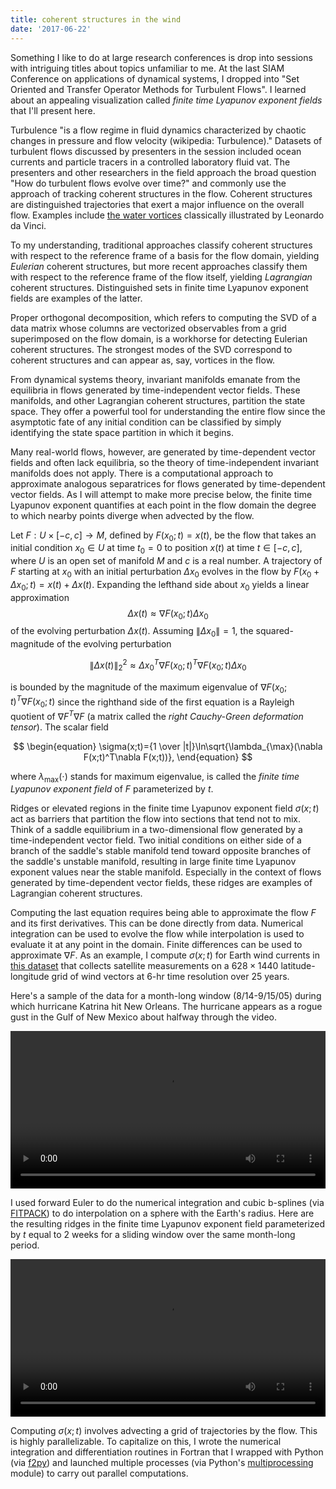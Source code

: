 ```yaml
---
title: coherent structures in the wind
date: '2017-06-22'
---
```


<script>
    import KatrinaVf from "$lib/assets/katrina_vf.mp4"
    import KatrinaLcs from "$lib/assets/katrina_lcs.mp4"
</script>

Something I like to do at large research conferences is drop into sessions with intriguing titles about topics unfamiliar to me. At the last SIAM Conference on applications of dynamical systems, I dropped into "Set Oriented and Transfer Operator Methods for Turbulent Flows". I learned about an appealing visualization called _finite time Lyapunov exponent fields_ that I'll present here.

Turbulence "is a flow regime in fluid dynamics characterized by chaotic changes in pressure and flow velocity (wikipedia: Turbulence)." Datasets of turbulent flows discussed by presenters in the session included ocean currents and particle tracers in a controlled laboratory fluid vat. The presenters and other researchers in the field approach the broad question "How do turbulent flows evolve over time?" and commonly use the approach of tracking coherent structures in the flow. Coherent structures are distinguished trajectories that exert a major influence on the overall flow. Examples include [the water vortices][davinci] classically illustrated by Leonardo da Vinci.

To my understanding, traditional approaches classify coherent structures with respect to the reference frame of a basis for the flow domain, yielding _Eulerian_ coherent structures, but more recent approaches classify them with respect to the reference frame of the flow itself, yielding _Lagrangian_ coherent structures. Distinguished sets in finite time Lyapunov exponent fields are examples of the latter.

Proper orthogonal decomposition, which refers to computing the SVD of a data matrix whose columns are vectorized observables from a grid superimposed on the flow domain, is a workhorse for detecting Eulerian coherent structures. The strongest modes of the SVD correspond to coherent structures and can appear as, say, vortices in the flow.

From dynamical systems theory, invariant manifolds emanate from the equilibria in flows generated by time-independent vector fields. These manifolds, and other Lagrangian coherent structures, partition the state space. They offer a powerful tool for understanding the entire flow since the asymptotic fate of any initial condition can be classified by simply identifying the state space partition in which it begins.

Many real-world flows, however, are generated by time-dependent vector fields and often lack equilibria, so the theory of time-independent invariant manifolds does not apply. There is a computational approach to approximate analogous separatrices for flows generated by time-dependent vector fields. As I will attempt to make more precise below, the finite time Lyapunov exponent quantifies at each point in the flow domain the degree to which nearby points diverge when advected by the flow.

Let $F:U\times[-c,c]\rightarrow M$, defined by $F(x_0;t)=x(t)$, be the flow that takes an initial condition $x_0\in U$ at time $t_0=0$ to position $x(t)$ at time $t\in[-c,c]$, where $U$ is an open set of manifold $M$ and $c$ is a real number. A trajectory of $F$ starting at $x_0$ with an initial perturbation $\Delta x_0$ evolves in the flow by $F(x_0+\Delta x_0;t)=x(t)+\Delta x(t)$. Expanding the lefthand side about $x_0$ yields a linear approximation $$\Delta x(t)\approx\nabla F(x_0;t)\Delta x_0$$ of the evolving perturbation $\Delta x(t)$. Assuming $\|\Delta x_0\|=1$, the squared-magnitude of the evolving perturbation

$$
\begin{equation}
\|\Delta x(t)\|_2^2\approx\Delta x_0^T\nabla F(x_0;t)^T\nabla F(x_0;t)\Delta x_0
\end{equation}
$$

is bounded by the magnitude of the maximum eigenvalue of $\nabla F(x_0;t)^T \nabla F(x_0;t)$ since the righthand side of the first equation is a Rayleigh quotient of $\nabla F^T\nabla F$ (a matrix called the _right Cauchy-Green deformation tensor_). The scalar field

$$
\begin{equation}
\sigma(x;t)={1 \over |t|}\ln\sqrt{\lambda_{\max}(\nabla F(x;t)^T\nabla F(x;t))},
\end{equation}
$$

where $\lambda_{\max}(\cdot)$ stands for maximum eigenvalue, is called the _finite time Lyapunov exponent field_ of $F$ parameterized by $t$.

Ridges or elevated regions in the finite time Lyapunov exponent field $\sigma(x;t)$ act as barriers that partition the flow into sections that tend not to mix. Think of a saddle equilibrium in a two-dimensional flow generated by a time-independent vector field. Two initial conditions on either side of a branch of the saddle's stable manifold tend toward opposite branches of the saddle's unstable manifold, resulting in large finite time Lyapunov exponent values near the stable manifold. Especially in the context of flows generated by time-dependent vector fields, these ridges are examples of Lagrangian coherent structures.

Computing the last equation requires being able to approximate the flow $F$ and its first derivatives. This can be done directly from data. Numerical integration can be used to evolve the flow while interpolation is used to evaluate it at any point in the domain. Finite differences can be used to approximate $\nabla F$. As an example, I compute $\sigma(x;t)$ for Earth wind currents in [this dataset][dataset] that collects satellite measurements on a $628\times 1440$ latitude-longitude grid of wind vectors at 6-hr time resolution over 25 years.

Here's a sample of the data for a month-long window (8/14-9/15/05) during which hurricane Katrina hit New Orleans. The hurricane appears as a rogue gust in the Gulf of New Mexico about halfway through the video.

<video src={KatrinaVf} width="100%"></video>

I used forward Euler to do the numerical integration and cubic b-splines (via [FITPACK][fitpack]) to do interpolation on a sphere with the Earth's radius. Here are the resulting ridges in the finite time Lyapunov exponent field parameterized by $t$ equal to 2 weeks for a sliding window over the same month-long period.

<video src={KatrinaLcs} width="100%"></video>

Computing $\sigma(x;t)$ involves advecting a grid of trajectories by the flow. This is highly parallelizable. To capitalize on this, I wrote the numerical integration and differentiation routines in Fortran that I wrapped with Python (via [f2py][f2py]) and launched multiple processes (via Python's [multiprocessing][multiprocessing] module) to carry out parallel computations.

[davinci]: https://www.google.com/search?q=da+vinci+water+vortex
[dataset]: https://podaac.jpl.nasa.gov/dataset/CCMP_MEASURES_ATLAS_L4_OW_L3_0_WIND_VECTORS_FLK
[fitpack]: http://www.netlib.org/fitpack
[f2py]: https://docs.scipy.org/doc/numpy-dev/f2py
[multiprocessing]: https://docs.python.org/2/library/multiprocessing.html
